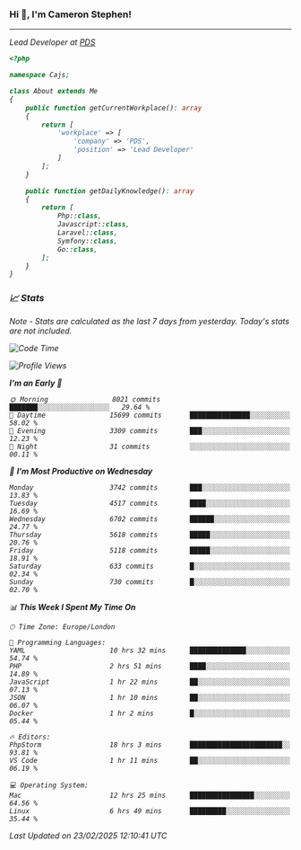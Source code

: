 ### Hi 👋, I'm Cameron Stephen!
<hr>
<p><em>Lead Developer at <a href="https://prindatasolutions.co.uk">PDS</a></p>


```php
<?php

namespace Cajs;

class About extends Me
{
    public function getCurrentWorkplace(): array
    {
        return [
            'workplace' => [
                'company' => 'PDS',
                'position' => 'Lead Developer'
            ]
        ];
    }

    public function getDailyKnowledge(): array
    {
        return [
            Php::class,
            Javascript::class,
            Laravel::class,
            Symfony::class,
            Go::class,
        ];
    }
}
```

### 📈 Stats
<p><em>Note - Stats are calculated as the last 7 days from yesterday. Today's stats are not included.</em></p>


<!--START_SECTION:waka-->
![Code Time](http://img.shields.io/badge/Code%20Time-4%2C341%20hrs%2044%20mins-blue)

![Profile Views](http://img.shields.io/badge/Profile%20Views-3-blue)

**I'm an Early 🐤** 

```text
🌞 Morning                8021 commits        ███████░░░░░░░░░░░░░░░░░░   29.64 % 
🌆 Daytime                15699 commits       ███████████████░░░░░░░░░░   58.02 % 
🌃 Evening                3309 commits        ███░░░░░░░░░░░░░░░░░░░░░░   12.23 % 
🌙 Night                  31 commits          ░░░░░░░░░░░░░░░░░░░░░░░░░   00.11 % 
```
📅 **I'm Most Productive on Wednesday** 

```text
Monday                   3742 commits        ███░░░░░░░░░░░░░░░░░░░░░░   13.83 % 
Tuesday                  4517 commits        ████░░░░░░░░░░░░░░░░░░░░░   16.69 % 
Wednesday                6702 commits        ██████░░░░░░░░░░░░░░░░░░░   24.77 % 
Thursday                 5618 commits        █████░░░░░░░░░░░░░░░░░░░░   20.76 % 
Friday                   5118 commits        █████░░░░░░░░░░░░░░░░░░░░   18.91 % 
Saturday                 633 commits         █░░░░░░░░░░░░░░░░░░░░░░░░   02.34 % 
Sunday                   730 commits         █░░░░░░░░░░░░░░░░░░░░░░░░   02.70 % 
```


📊 **This Week I Spent My Time On** 

```text
🕑︎ Time Zone: Europe/London

💬 Programming Languages: 
YAML                     10 hrs 32 mins      ██████████████░░░░░░░░░░░   54.74 % 
PHP                      2 hrs 51 mins       ████░░░░░░░░░░░░░░░░░░░░░   14.89 % 
JavaScript               1 hr 22 mins        ██░░░░░░░░░░░░░░░░░░░░░░░   07.13 % 
JSON                     1 hr 10 mins        ██░░░░░░░░░░░░░░░░░░░░░░░   06.07 % 
Docker                   1 hr 2 mins         █░░░░░░░░░░░░░░░░░░░░░░░░   05.44 % 

🔥 Editors: 
PhpStorm                 18 hrs 3 mins       ███████████████████████░░   93.81 % 
VS Code                  1 hr 11 mins        ██░░░░░░░░░░░░░░░░░░░░░░░   06.19 % 

💻 Operating System: 
Mac                      12 hrs 25 mins      ████████████████░░░░░░░░░   64.56 % 
Linux                    6 hrs 49 mins       █████████░░░░░░░░░░░░░░░░   35.44 % 
```


 Last Updated on 23/02/2025 12:10:41 UTC
<!--END_SECTION:waka-->
